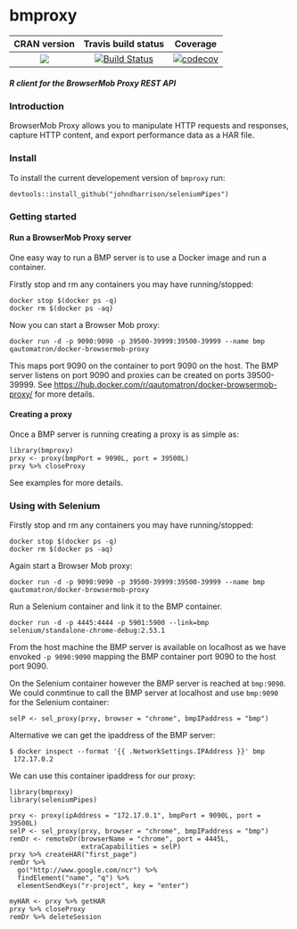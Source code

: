 bmproxy
==========================
| CRAN version       | Travis build status   | Coverage |
| :-------------: |:-------------:|:-------------:|
| [![](http://www.r-pkg.org/badges/version/bmproxy)](https://CRAN.R-project.org/package=bmproxy) | [![Build Status](https://travis-ci.org/johndharrison/bmproxy.svg?branch=master)](https://travis-ci.org/johndharrison/bmproxy) | [![codecov](https://codecov.io/gh/johndharrison/bmproxy/branch/master/graph/badge.svg)](https://codecov.io/gh/johndharrison/bmproxy)|

##### *R client for the BrowserMob Proxy REST API*

### Introduction

BrowserMob Proxy allows you to manipulate HTTP requests and responses, 
capture HTTP content, and export performance data as a HAR file. 

### Install

To install the current developement version of `bmproxy` run:

```
devtools::install_github("johndharrison/seleniumPipes")
```

### Getting started

#### Run a BrowserMob Proxy server

One easy way to run a BMP server is to use a Docker image and run a 
container. 

Firstly stop and rm any containers you may have running/stopped:

```
docker stop $(docker ps -q)
docker rm $(docker ps -aq)

```

Now you can start a Browser Mob proxy:

```
docker run -d -p 9090:9090 -p 39500-39999:39500-39999 --name bmp qautomatron/docker-browsermob-proxy

```

This maps port 9090 on the container to port 9090 on the host. The BMP
server listens on port 9090 and proxies can be created on ports 
39500-39999. 
See https://hub.docker.com/r/qautomatron/docker-browsermob-proxy/ for more 
details.

#### Creating a proxy
Once a BMP server is running creating a proxy is as simple as:

```
library(bmproxy)
prxy <- proxy(bmpPort = 9090L, port = 39500L)
prxy %>% closeProxy

```
See examples for more details.

### Using with Selenium

Firstly stop and rm any containers you may have running/stopped:

```
docker stop $(docker ps -q)
docker rm $(docker ps -aq)

```

Again start a Browser Mob proxy:

```
docker run -d -p 9090:9090 -p 39500-39999:39500-39999 --name bmp qautomatron/docker-browsermob-proxy

```

Run a Selenium container and link it to the BMP container.
```
docker run -d -p 4445:4444 -p 5901:5900 --link=bmp selenium/standalone-chrome-debug:2.53.1

```

From the host machine the BMP server is available on localhost as we have 
envoked `-p 9090:9090` mapping the BMP container port 9090 to the host 
port 9090. 

On the Selenium container however the BMP server is reached at 
`bmp:9090`. We could conmtinue to call the BMP server at localhost and
use `bmp:9090` for the Selenium container:

```
selP <- sel_proxy(prxy, browser = "chrome", bmpIPaddress = "bmp")

```

Alternative we can get the ipaddress of the BMP server:

```
$ docker inspect --format '{{ .NetworkSettings.IPAddress }}' bmp
 172.17.0.2

```
We can use this container ipaddress for our proxy:

```
library(bmproxy)
library(seleniumPipes)

prxy <- proxy(ipAddress = "172.17.0.1", bmpPort = 9090L, port = 39500L)
selP <- sel_proxy(prxy, browser = "chrome", bmpIPaddress = "bmp")
remDr <- remoteDr(browserName = "chrome", port = 4445L, 
                  extraCapabilities = selP)
prxy %>% createHAR("first_page")
remDr %>% 
  go("http://www.google.com/ncr") %>% 
  findElement("name", "q") %>% 
  elementSendKeys("r-project", key = "enter")
  
myHAR <- prxy %>% getHAR
prxy %>% closeProxy
remDr %>% deleteSession
```

